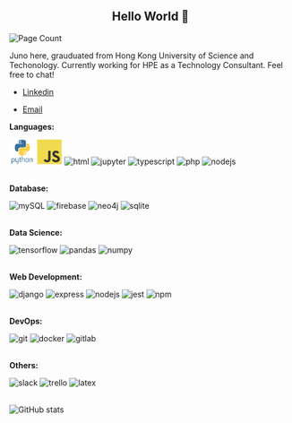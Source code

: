 <h2 align="center">Hello World 👋</h2>

![Page Count](https://komarev.com/ghpvc/?username=JunoTsangChunLung&style=for-the-badge)

<p>Juno here, grauduated from Hong Kong University of Science and Techonology. Currently working for HPE as a Technology Consultant. Feel free to chat!</p>

<ul>
  <li><p><a href="https://www.linkedin.com/in/juno-tsang-308813228/" target="_blank">Linkedin</a></p></li>
  <li><p><a href="mailto:junotsang1029@gmail.com" target="_blank">Email</a></p></li>
</ul>

**Languages:**

<span>
<img src="https://raw.githubusercontent.com/devicons/devicon/master/icons/python/python-original-wordmark.svg" width="45px" alt="python" />
<img src="https://raw.githubusercontent.com/devicons/devicon/master/icons/javascript/javascript-original.svg" width="45px" alt="javascript" />
<img src="https://cdn.jsdelivr.net/gh/devicons/devicon/icons/html5/html5-original.svg" width="45px" alt="html" />
<img src="https://cdn.jsdelivr.net/gh/devicons/devicon/icons/jupyter/jupyter-original-wordmark.svg" width = "45px" alt="jupyter" />
<img src="https://cdn.jsdelivr.net/gh/devicons/devicon/icons/typescript/typescript-original.svg" width = "45px" alt="typescript" />
<img src="https://cdn.jsdelivr.net/gh/devicons/devicon/icons/php/php-original.svg" width = "45px" alt="php" />
<img src="https://cdn.jsdelivr.net/gh/devicons/devicon/icons/nodejs/nodejs-original-wordmark.svg" width='45px' alt='nodejs' />
</span>

<br />
<br />


**Database:**

<span>
<img src="https://cdn.jsdelivr.net/gh/devicons/devicon/icons/mysql/mysql-original-wordmark.svg" width="45px" alt="mySQL" />
<img src="https://cdn.jsdelivr.net/gh/devicons/devicon/icons/firebase/firebase-plain-wordmark.svg" width="45px" alt="firebase" />
<img src="https://cdn.jsdelivr.net/gh/devicons/devicon/icons/neo4j/neo4j-original-wordmark.svg" width="45px" alt="neo4j" />
<img src="https://cdn.jsdelivr.net/gh/devicons/devicon/icons/sqlite/sqlite-original.svg" width = "45px" alt="sqlite" />
</span>

<br />
<br />

**Data Science:**

<span>
<img src="https://cdn.jsdelivr.net/gh/devicons/devicon/icons/tensorflow/tensorflow-original.svg" width="45px" alt="tensorflow" />
<img src="https://cdn.jsdelivr.net/gh/devicons/devicon/icons/pandas/pandas-original.svg" width="45px" alt="pandas" />
<img src="https://cdn.jsdelivr.net/gh/devicons/devicon/icons/numpy/numpy-original-wordmark.svg" width="45px" alt="numpy" />

</span>

<br />
<br />

**Web Development:**

<span>
<img src="https://cdn.jsdelivr.net/gh/devicons/devicon/icons/django/django-plain.svg" width="45px" alt="django" />
<img src="https://cdn.jsdelivr.net/gh/devicons/devicon/icons/express/express-original.svg" width="45px" alt="express" />
<img src="https://cdn.jsdelivr.net/gh/devicons/devicon/icons/nodejs/nodejs-original-wordmark.svg" width='45px' alt='nodejs' />
<img src="https://cdn.jsdelivr.net/gh/devicons/devicon/icons/jest/jest-plain.svg" width='45px' alt="jest" />
<img src="https://cdn.jsdelivr.net/gh/devicons/devicon/icons/npm/npm-original-wordmark.svg" width='45px' alt="npm" />

</span>

<br />
<br />

**DevOps:**

<span>
<img src="https://cdn.jsdelivr.net/gh/devicons/devicon/icons/git/git-original.svg" width="45px" alt="git" />
<img src="https://cdn.jsdelivr.net/gh/devicons/devicon/icons/docker/docker-original.svg" width="45px" alt="docker" />
<img src="https://cdn.jsdelivr.net/gh/devicons/devicon/icons/gitlab/gitlab-original-wordmark.svg" width="45px" alt="gitlab" />
</span>

<br />
<br />

**Others:**

<span>
<img src="https://cdn.jsdelivr.net/gh/devicons/devicon/icons/slack/slack-original.svg" width="45px" alt="slack" />
<img src="https://cdn.jsdelivr.net/gh/devicons/devicon/icons/trello/trello-plain.svg" width="45px" alt="trello" />
<img src="https://cdn.jsdelivr.net/gh/devicons/devicon/icons/latex/latex-original.svg" width="45px" alt="latex" />
</span>

<br />
<br />

![GitHub stats](https://github-readme-stats.vercel.app/api?username=JunoTsangChunLung&show_icons=true)
